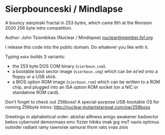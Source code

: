 Sierpbounceski / Mindlapse
==========================
A bouncy sierpinski fractal in 253 bytes, which came 6th at the Revision 2020
256 byte intro competition.

Author: John Tsiombikas (Nuclear / Mindlapse) <nuclear@member.fsf.org>

I release this code into the public domain. Do whatever you like with it.

Typing `make` builds 3 variants:
  - the 253 byte DOS COM binary (`sierboun.com`).
  - a bootable boot sector image (`sierboun.img`) which can be `dd`'ed onto a
    floppy or a USB stick.
  - a BIOS option ROM image (`sierboun.rom`) which can be written to a ROM chip,
    and plugged into an ISA option ROM socket (on a NIC or standalone ROM card).

Don't forget to check out 256boss! A special-purpose USB-bootable OS for running
256byte intros: http://nuclear.mutantstargoat.com/sw/256boss

Greetings in alphabetical order:
  abishai aiRness amigo awakener badsector bekos cybernoid demonmass emc fizzer
  hikiko imak jpg moT navis optimus outsider radiant ramy rawnoise samurai thom
  vats vvas zisis
